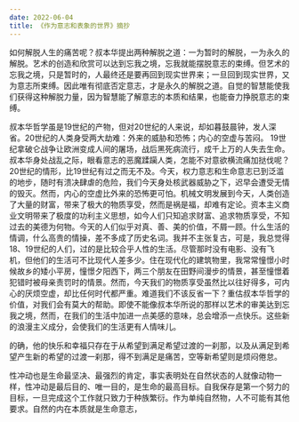 ```yaml
---
date: 2022-06-04
title: 《作为意志和表象的世界》摘抄
---
```


 

 

 

如何解脱人生的痛苦呢？叔本华提出两种解脱之道：一为暂时的解脱，一为永久的解脱。艺术的创造和欣赏可以达到忘我之境，忘我就能摆脱意志的束缚。但艺术的忘我之境，只是暂时的，人最终还是要再回到现实世界来；一旦回到现实世界，又为意志所束缚。因此唯有彻底否定意志，才是永久的解脱之道。自觉的智慧能使我们获得这种解脱力量，因为智慧能了解意志的本质和结果，也能奋力挣脱意志的束缚。

 

 

叔本华哲学虽是19世纪的产物，但对20世纪的人来说，却如暮鼓晨钟，发人深省。20世纪的人类身受两大劫难：外来的威胁和恐怖；内心的空虚与苦闷。 19世纪拿破仑战争让欧洲变成人间的屠场，战后黑死病流行，成千上万的人失去生命。叔本华身处战乱之际，眼看意志的恶魔蹂躏人类，怎能不对意欲横流痛加挞伐呢？20世纪的情形，比19世纪有过之而无不及。今天，权力意志和生命意志已到泛滥的地步，随时有溃决肆虐的危险，我们今天身处核武器威胁之下，迟早会遭受无情的毁灭。然而，内心的空虚比外来的恐怖更可怕。机械文明发展到今天，人类创造了大量的财富，带来了极大的物质享受，然而是祸是福，却难有定论。资本主义商业文明带来了极度的功利主义思想，如今人们只知追求财富、追求物质享受，不知过去的美德为何物。今天的人们似乎对真、善、美的价值，不屑一顾。什么生活的情调，什么高贵的情操，差不多成了历史名词。我并不主张复古，可是，我总觉得18、19世纪的人们，过的是比较合乎人性的生活。尽管那时没有电影、没有飞机，但他们的生活可不比现代人差多少。住在现代化的建筑物里，我常常憧憬小时候故乡的矮小平房，憧憬夕阳西下，两三个朋友在田野间漫步的情景，甚至憧憬着犯错时被母亲责罚时的情景。然而，今天我们的物质享受虽然比以往好得多，可内心的厌烦空虚，却比任何时代都严重。难道我们不该反省一下？重估叔本华哲学的价值，对我们会有莫大的帮助。即使不能像叔本华所说的那样以艺术的审美达到忘我之境，然而，在我们的生活中加进一点美感的意味，总会增添一点快乐。这些新的浪漫主义成分，会使我们的生活更有人情味儿。

 

 

的确，他的快乐和幸福只存在于从希望到满足希望过渡的一刹那，以及从满足到希望产生新的希望的过渡一刹那，得不到满足是痛苦，空等新希望则是烦闷倦怠。

 

 

性冲动也是生命最坚决、最强烈的肯定，事实表明处在自然状态的人就像动物一样，性冲动是最后目的、唯一目的，是生命的最高目标。自我保存是第一个努力的目标，一旦完成这个工作就只致力于种族繁衍。作为单纯自然物，人不可能有其他要求。自然的内在本质就是生命意志，

 

 

 

















